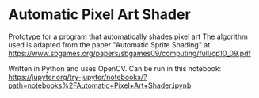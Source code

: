 # **Automatic Pixel Art Shader**

Prototype for a program that automatically shades pixel art
The algorithm used is adapted from the paper "Automatic Sprite Shading" at https://www.sbgames.org/papers/sbgames09/computing/full/cp10_09.pdf

Written in Python and uses OpenCV.
Can be run in this notebook: https://jupyter.org/try-jupyter/notebooks/?path=notebooks%2FAutomatic+Pixel+Art+Shader.ipynb
